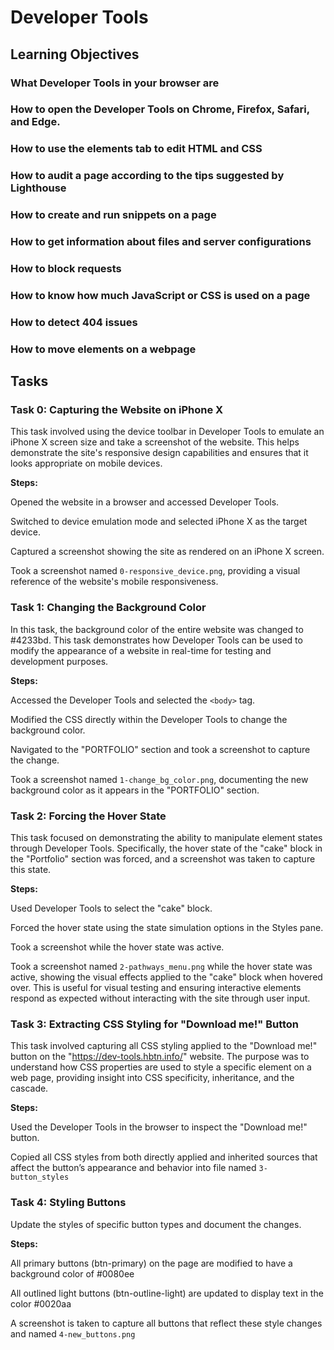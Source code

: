 # Developer Tools

## Learning Objectives

### What Developer Tools in your browser are

### How to open the Developer Tools on Chrome, Firefox, Safari, and Edge.

### How to use the elements tab to edit HTML and CSS

### How to audit a page according to the tips suggested by Lighthouse

### How to create and run snippets on a page

### How to get information about files and server configurations

### How to block requests

### How to know how much JavaScript or CSS is used on a page

### How to detect 404 issues

### How to move elements on a webpage

## Tasks

### Task 0: Capturing the Website on iPhone X

This task involved using the device toolbar in Developer Tools to emulate an iPhone X screen size and take a screenshot of the website. This helps demonstrate the site's responsive design capabilities and ensures that it looks appropriate on mobile devices.

**Steps:**

Opened the website in a browser and accessed Developer Tools.

Switched to device emulation mode and selected iPhone X as the target device.

Captured a screenshot showing the site as rendered on an iPhone X screen.

Took a screenshot named `0-responsive_device.png`, providing a visual reference of the website's mobile responsiveness.

### Task 1: Changing the Background Color

In this task, the background color of the entire website was changed to #4233bd. This task demonstrates how Developer Tools can be used to modify the appearance of a website in real-time for testing and development purposes.

**Steps:**

Accessed the Developer Tools and selected the `<body>` tag.

Modified the CSS directly within the Developer Tools to change the background color.

Navigated to the "PORTFOLIO" section and took a screenshot to capture the change.

Took a screenshot named `1-change_bg_color.png`, documenting the new background color as it appears in the "PORTFOLIO" section.

### Task 2: Forcing the Hover State

This task focused on demonstrating the ability to manipulate element states through Developer Tools. Specifically, the hover state of the "cake" block in the "Portfolio" section was forced, and a screenshot was taken to capture this state.

**Steps:**

Used Developer Tools to select the "cake" block.

Forced the hover state using the state simulation options in the Styles pane.

Took a  screenshot while the hover state was active.

Took a screenshot named `2-pathways_menu.png` while the hover state was active, showing the visual effects applied to the "cake" block when hovered over. This is useful for visual testing and ensuring interactive elements respond as expected without interacting with the site through user input.

### Task 3: Extracting CSS Styling for "Download me!" Button

This task involved capturing all CSS styling applied to the "Download me!" button on the "https://dev-tools.hbtn.info/" website. The purpose was to understand how CSS properties are used to style a specific element on a web page, providing insight into CSS specificity, inheritance, and the cascade.

**Steps:**

Used the Developer Tools in the browser to inspect the "Download me!" button.

Copied all CSS styles from both directly applied and inherited sources that affect the button’s appearance and behavior into file named `3-button_styles`

### Task 4: Styling Buttons
Update the styles of specific button types and document the changes.

**Steps:**

All primary buttons (btn-primary) on the page are modified to have a background color of #0080ee

All outlined light buttons (btn-outline-light) are updated to display text in the color #0020aa

A screenshot is taken to capture all buttons that reflect these style changes and named `4-new_buttons.png`

